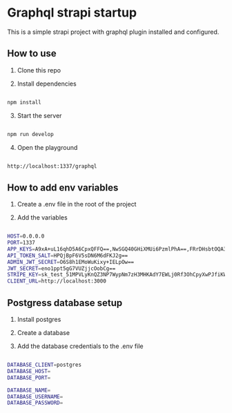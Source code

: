 <!-- Readme for Graphql strapi startup  -->

# Graphql strapi startup

This is a simple strapi project with graphql plugin installed and configured.

## How to use

1. Clone this repo

2. Install dependencies

```bash

npm install

```

3. Start the server

```bash

npm run develop

```

4. Open the playground

```bash

http://localhost:1337/graphql

```

## How to add env variables

1. Create a .env file in the root of the project

2. Add the variables

```bash

HOST=0.0.0.0
PORT=1337
APP_KEYS=A9xA+uL16qhD5A6CpxQFFQ==,NwSGQ40GHiXMUi6PzmlPhA==,FRrDHsbtOQA3ZCA+tT8b9g==,zvD9jcxIG8A/NAkHts8A9A==
API_TOKEN_SALT=HPQjBpF6V5sDN6M6dFKJ2g==
ADMIN_JWT_SECRET=O6S8h1EMoWuKixy+IELpOw==
JWT_SECRET=eno1ppt5gG7VUZjjcOobCg==
STRIPE_KEY=sk_test_51MPVLyKnQZ3NP7WypNm7zH3MHKAdY7EWLj0Rf3OhCpyXwPJfiKW2SGu2YFJ5eiURQquzlZaW8k58RXGtaVPSDt9s00aHyvNRew
CLIENT_URL=http://localhost:3000

```

## Postgress database setup

1. Install postgres

2. Create a database

3. Add the database credentials to the .env file

```bash

DATABASE_CLIENT=postgres
DATABASE_HOST=
DATABASE_PORT=

DATABASE_NAME=
DATABASE_USERNAME=
DATABASE_PASSWORD=

```
